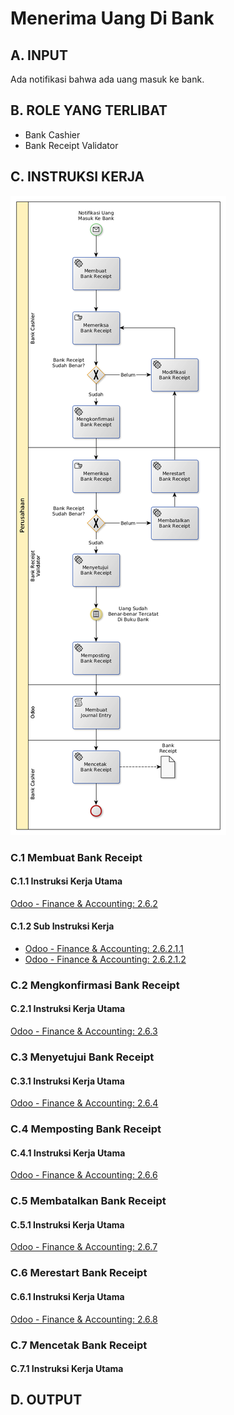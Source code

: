 # Menerima Uang Di Bank

## <a name="input">A. INPUT</a>

Ada notifikasi bahwa ada uang masuk ke bank.

## <a name="role">B. ROLE YANG TERLIBAT</a>

* Bank Cashier
* Bank Receipt Validator

## <a name="instruksi">C. INSTRUKSI KERJA</a>

![](../img/penerimaan-bank.png)

### C.1 Membuat Bank Receipt

#### C.1.1 Instruksi Kerja Utama

[Odoo - Finance & Accounting: 2.6.2](https://open-synergy.github.io/mdbook-fa/transaksi/bank-receipt.html)

#### C.1.2 Sub Instruksi Kerja

* [Odoo - Finance & Accounting: 2.6.2.1.1](https://open-synergy.github.io/mdbook-fa/transaksi/bank-receipt/membuat-detail-import.html)
* [Odoo - Finance & Accounting: 2.6.2.1.2](https://open-synergy.github.io/mdbook-fa/transaksi/bank-receipt/membuat-detail-manual.html)

### C.2 Mengkonfirmasi Bank Receipt

#### C.2.1 Instruksi Kerja Utama

[Odoo - Finance & Accounting: 2.6.3](https://open-synergy.github.io/mdbook-fa/transaksi/bank-receipt/konfirmasi.html)

### C.3 Menyetujui Bank Receipt

#### C.3.1 Instruksi Kerja Utama

[Odoo - Finance & Accounting: 2.6.4](https://open-synergy.github.io/mdbook-fa/transaksi/bank-receipt/approve.html)

### C.4 Memposting Bank Receipt

#### C.4.1 Instruksi Kerja Utama

[Odoo - Finance & Accounting: 2.6.6](https://open-synergy.github.io/mdbook-fa/transaksi/bank-receipt/post.html)

### C.5 Membatalkan Bank Receipt

#### C.5.1 Instruksi Kerja Utama

[Odoo - Finance & Accounting: 2.6.7](https://open-synergy.github.io/mdbook-fa/transaksi/bank-receipt/batal.html)

### C.6 Merestart Bank Receipt

#### C.6.1 Instruksi Kerja Utama

[Odoo - Finance & Accounting: 2.6.8](https://open-synergy.github.io/mdbook-fa/transaksi/bank-receipt/restart.html)

### C.7 Mencetak Bank Receipt

#### C.7.1 Instruksi Kerja Utama

## <a name="output">D. OUTPUT</output>
